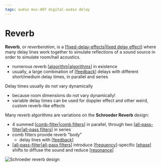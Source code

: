 ```yaml
---
tags: audio mus-407 digital-audio delay
---
```


# Reverb

**Reverb**, or _reverberation_, is a [[fixed-delay-effects|fixed delay effect]] where many delay lines work together to simulate reflections of a sound source in order to simulate room/hall acoustics.

- numerous reverb [[algorithm|algorithms]] in existence
- usually, a large combination of [[feedback]] delays with different short/medium delay times, in parallel and series

Delay times usually do not vary dynamically

- because room dimensions do not vary dynamically!
- variable delay times can be used for doppler effect and other weird, custom reverb-like effects

Many reverb algorithms are variations on the **Schroeder Reverb** design:

- 4 summed [[comb-filter|comb filters]] in parallel, through two [[all-pass-filter|all-pass filters]] in series
- comb filters provide reverb "body"
  - delay lines with [[feedback]]
- [[all-pass-filter|all-pass filters]] introduce [[frequency]]-specific [[phase]] shifts to diffuse the sound and reduce [[resonance]]

![Schroeder reverb design](/attachments/schroeder-reverb-design.png)

[//begin]: # "Autogenerated link references for markdown compatibility"
[fixed-delay-effects|fixed delay effect]: fixed-delay-effects "Fixed Delay Effects"
[algorithm|algorithms]: algorithm "Algorithm"
[feedback]: feedback "Feedback"
[comb-filter|comb filters]: comb-filter "Comb Filter"
[all-pass-filter|all-pass filters]: all-pass-filter "All-Pass Filter"
[frequency]: frequency "Frequency"
[phase]: phase "Phase"
[resonance]: resonance "Resonance"
[//end]: # "Autogenerated link references"
